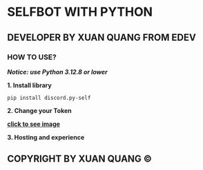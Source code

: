 # SELFBOT WITH PYTHON

## DEVELOPER BY XUAN QUANG FROM EDEV

### HOW TO USE?

_**Notice: use Python 3.12.8 or lower**_

**1. Install library**

```
pip install discord.py-self
```
**2. Change your Token**

**[click to see image](https://i.imgur.com/nL3kVzn.png)**

**3. Hosting and experience**

## COPYRIGHT BY XUAN QUANG ©
